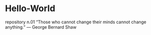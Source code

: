 # Hello-World
repository n.01
“Those who cannot change their minds cannot change anything.”
― George Bernard Shaw
